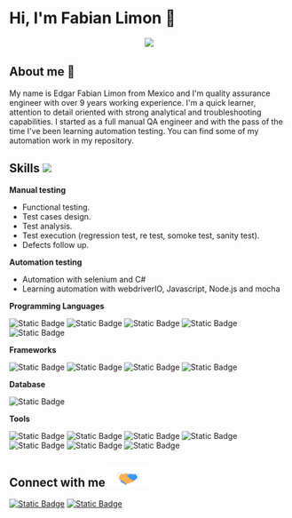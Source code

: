 # Hi, I'm Fabian Limon 👋

<p align="center">
  <a href="https://github.com/DenverCoder1/readme-typing-svg"><img src="https://readme-typing-svg.herokuapp.com?font=Time+New+Roman&color=cyan&size=25&center=true&vCenter=true&width=600&height=100&lines=Edgar+Fabian+Limon+Rodriguez;Quality+Assurance+Engineer,;Love+to+learn+new+stuff"></a>
</p>


## About me 📝

<p>My name is Edgar Fabian Limon from Mexico and I'm quality assurance engineer with over 9 years working experience. I'm a quick learner, attention to detail oriented with strong analytical and troubleshooting capabilities. I started as a full manual QA engineer and with the pass of the time I've been learning automation testing. You can find some of my automation work in my repository.</p>

## <b> Skills</b> <img src="https://media2.giphy.com/media/QssGEmpkyEOhBCb7e1/giphy.gif?cid=ecf05e47a0n3gi1bfqntqmob8g9aid1oyj2wr3ds3mg700bl&rid=giphy.gif" width ="25">

__Manual testing__

- Functional testing.
- Test cases design.
- Test analysis.
- Test execution (regression test, re test, somoke test, sanity test).
- Defects follow up.

__Automation testing__

- Automation with selenium and C#
- Learning automation with webdriverIO, Javascript, Node.js and mocha

__Programming Languages__

![Static Badge](https://img.shields.io/badge/C-%23A8B9CC?style=for-the-badge&logo=c&labelColor=black)    ![Static Badge](https://img.shields.io/badge/C%2B%2B-%2300599C?style=for-the-badge&logo=c%2B%2B&labelColor=black)    ![Static Badge](https://img.shields.io/badge/C%23-%2300599C?style=for-the-badge&logo=c%23&labelColor=black)    ![Static Badge](https://img.shields.io/badge/Java-%235DACDF?style=for-the-badge&logo=Java&labelColor=black)    ![Static Badge](https://img.shields.io/badge/Javascript-%23F7DF1E?style=for-the-badge&logo=javascript&labelColor=black)



__Frameworks__

![Static Badge](https://img.shields.io/badge/Selenium-%2343B02A?style=for-the-badge&logo=selenium&labelColor=black)    ![Static Badge](https://img.shields.io/badge/WebdriderIO-%23EA5906?style=for-the-badge&logo=webdriverio&labelColor=black)   ![Static Badge](https://img.shields.io/badge/NodeJS-%235FA04E?style=for-the-badge&logo=node.js&labelColor=black)     ![Static Badge](https://img.shields.io/badge/Mocha-%238D6748?style=for-the-badge&logo=mocha&labelColor=black)

__Database__

![Static Badge](https://img.shields.io/badge/SQL-%234479A1?style=for-the-badge&logo=SQL&labelColor=black)

__Tools__

![Static Badge](https://img.shields.io/badge/Visual%20Studio%20Code-blue?style=for-the-badge)    ![Static Badge](https://img.shields.io/badge/Visual%20Studio%20-purple?style=for-the-badge) 
   ![Static Badge](https://img.shields.io/badge/Jira-%230052CC?style=for-the-badge&logo=Jira)    ![Static Badge](https://img.shields.io/badge/Azure%20devops%20-%20blue?style=for-the-badge)    ![Static Badge](https://img.shields.io/badge/GIT-%23F05032?style=for-the-badge&logo=git&labelColor=black)    ![Static Badge](https://img.shields.io/badge/GitHub-%23181717?style=for-the-badge&logo=github&labelColor=black)    ![Static Badge](https://img.shields.io/badge/Eclipse-%232C2255?style=for-the-badge&logo=Eclipse&labelColor=black)



## <b>Connect with me</b><img src="https://github.com/0xAbdulKhalid/0xAbdulKhalid/raw/main/assets/mdImages/handshake.gif" width ="80">

<a href="mailto:fabian.limon.rodriguez@gmail.com" target="blank"> <img alt="Static Badge" src="https://img.shields.io/badge/gmail-%23EA4335?style=for-the-badge&logo=gmail&labelColor=black"></a>
<a href="https://www.linkedin.com/in/edgar-fabian-limon-rodriguez-90668648/" target="blank"><img alt="Static Badge" src="https://img.shields.io/badge/linkedin-%230A66C2?style=for-the-badge&logo=linkedin&labelColor=black"></a>







<!--
**eflimon/eflimon** is a ✨ _special_ ✨ repository because its `README.md` (this file) appears on your GitHub profile.

Here are some ideas to get you started:

- 🔭 I’m currently working on ...
- 🌱 I’m currently learning ...
- 👯 I’m looking to collaborate on ...
- 🤔 I’m looking for help with ...
- 💬 Ask me about ...
- 📫 How to reach me: ...
- 😄 Pronouns: ...
- ⚡ Fun fact: ...
-->

